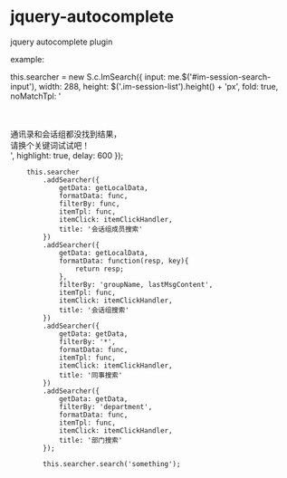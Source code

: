 # jquery-autocomplete
jquery autocomplete plugin

example:

this.searcher = new S.c.ImSearch({
			input: me.$('#im-session-search-input'),
			width: 288,
			height: $('.im-session-list').height() + 'px',
			fold: true,
			noMatchTpl: '<div class="ac-no-match-item" style="display: block;"><br><br>通讯录和会话组都没找到结果，<br>请换个关键词试试吧！</div>',
			highlight: true,
			delay: 600
		});

		this.searcher
			.addSearcher({
				getData: getLocalData,
				formatData: func,
				filterBy: func,
				itemTpl: func,
				itemClick: itemClickHandler,
				title: '会话组成员搜索'
			})
			.addSearcher({
				getData: getLocalData,
				formatData: function(resp, key){
					return resp;
				},
				filterBy: 'groupName, lastMsgContent',
				itemTpl: func,
				itemClick: itemClickHandler,
				title: '会话组搜索'
			})
			.addSearcher({
				getData: getData,
				filterBy: '*',
				formatData: func,
				itemTpl: func,
				itemClick: itemClickHandler,
				title: '同事搜索'
			})
			.addSearcher({
				getData: getData,
				filterBy: 'department',
				formatData: func,
				itemTpl: func,
				itemClick: itemClickHandler,
				title: '部门搜索'
			});

			this.searcher.search('something');
